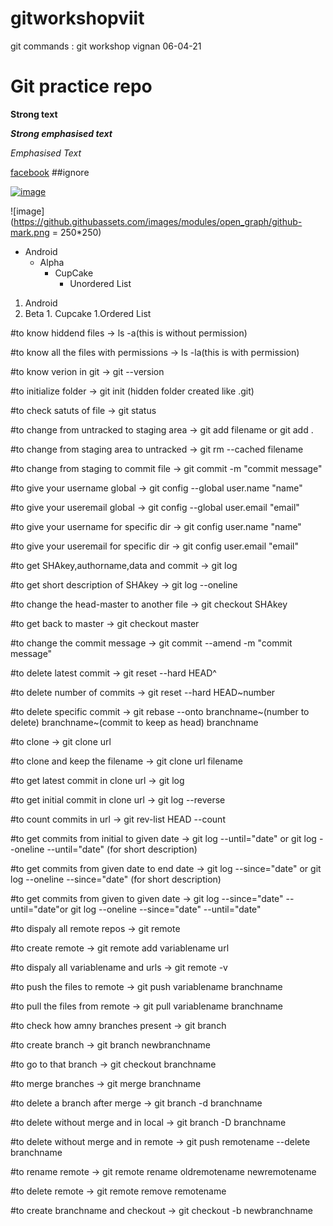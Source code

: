 # gitworkshopviit
git commands : git workshop vignan 06-04-21
# Git practice repo 

**Strong text**

***Strong emphasised text***

*Emphasised Text*

[facebook](www.facebook.com)
##ignore

[![image](https://encrypted-tbn0.gstatic.com/images?q=tbn:ANd9GcT_gQ-dZXXplCmQWbaQHjSzp0UHThNXCrTaTg&usqp=CAU)](https://github.com/yihui/xaringan)

![image](https://github.githubassets.com/images/modules/open_graph/github-mark.png = 250*250)

* Android
  * Alpha
    * CupCake
      * Unordered List 

1. Android
  1. Beta
    1. Cupcake
      1.Ordered List  

#to know hiddend files -> ls -a(this is without permission)

#to know all the files with permissions -> ls -la(this is with permission)

#to know verion in git -> git --version

#to initialize folder -> git init (hidden folder created like .git)

#to check satuts of file -> git status

#to change from untracked to staging area -> git add filename or git add .

#to change from staging area to untracked -> git rm --cached filename

#to change from staging to commit file -> git commit -m "commit message"

#to give your username global -> git config --global user.name "name"

#to give your useremail global -> git config --global user.email "email"

#to give your username for specific dir -> git config user.name "name"

#to give your useremail for specific dir -> git config user.email "email"

#to get SHAkey,authorname,data and commit -> git log

#to get short description of SHAkey -> git log --oneline

#to change the head-master to another file -> git checkout SHAkey

#to get back to master -> git checkout master

#to change the commit message -> git commit --amend -m "commit message"

#to delete latest commit -> git reset --hard HEAD^

#to delete number of commits -> git reset --hard HEAD~number

#to delete specific commit -> git rebase --onto branchname~(number to delete) branchname~(commit to keep as head) branchname

#to clone -> git clone url

#to clone and keep the filename -> git clone url filename

#to get latest commit in clone url -> git log

#to get initial commit in clone url -> git log --reverse

#to count commits in url -> git rev-list HEAD --count

#to get commits from initial to given date -> git log --until="date" or git log --oneline --until="date" (for short description)

#to get commits from given date to end date -> git log --since="date" or git log --oneline --since="date" (for short description)

#to get commits from given to given date -> git log --since="date" --until="date"or git log --oneline --since="date" --until="date"

#to dispaly all remote repos -> git remote

#to create remote -> git remote add variablename url

#to dispaly all variablename and urls -> git remote -v

#to push the files to remote -> git push variablename branchname

#to pull the files from remote -> git pull variablename branchname

#to check how amny branches present -> git branch

#to create branch -> git branch newbranchname

#to go to that branch -> git checkout branchname

#to merge branches -> git merge branchname

#to delete a branch after merge -> git branch -d branchname

#to delete without merge and in local -> git branch -D branchname

#to delete without merge and in remote -> git push remotename --delete branchname

#to rename remote -> git remote rename oldremotename newremotename

#to delete remote -> git remote remove remotename

#to create branchname and checkout -> git checkout -b newbranchname
